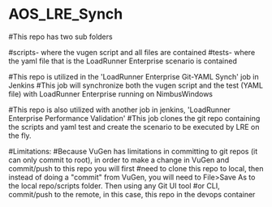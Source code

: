 # AOS_LRE_Synch
#This repo has two sub folders

#scripts- where the vugen script and all files are contained
#tests- where the yaml file that is the LoadRunner Enterprise scenario is contained

#This repo is utilized in the 'LoadRunner Enterprise Git-YAML Synch' job in Jenkins
#This job will synchronize both the vugen script and the test (YAML file) with LoadRunner Enterprise running on NimbusWindows

#This repo is also utilized with another job in jenkins, 'LoadRunner Enterprise Performance Validation'
#This job clones the git repo containing the scripts and yaml test and create the scenario to be executed by LRE on the fly.

#Limitations:
#Because VuGen has limitations in committing to git repos (it can only commit to root), in order to make a change in VuGen and commit/push to this repo you will first
#need to clone this repo to local, then instead of doing a "commit" from VuGen, you will need to File>Save As to the local repo/scripts folder. Then using any Git UI tool
#or CLI, commit/push to the remote, in this case, this repo in the devops container
